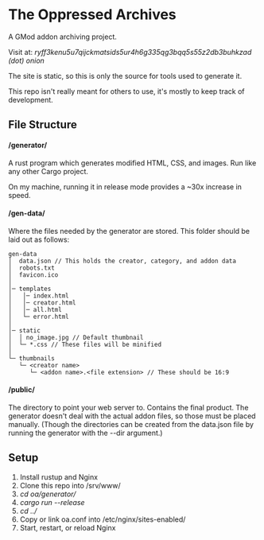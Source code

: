 # The Oppressed Archives

A GMod addon archiving project.

Visit at: *ryff3kenu5u7qijckmatsids5ur4h6g335qg3bqq5s55z2db3buhkzad (dot) onion*

The site is static, so this is only the source for tools used to generate it.

This repo isn't really meant for others to use, it's mostly to keep track of development.

## File Structure

#### /generator/

A rust program which generates modified HTML, CSS, and images. Run like any other Cargo project.

On my machine, running it in release mode provides a ~30x increase in speed.

#### /gen-data/

Where the files needed by the generator are stored. This folder should be laid out as follows:

```
gen-data
│  data.json // This holds the creator, category, and addon data
│  robots.txt
│  favicon.ico
│
│─ templates
│   │─ index.html
│   │─ creator.html
│   │─ all.html
│   └─ error.html
│   
│─ static
│  │ no_image.jpg // Default thumbnail
│  └─ *.css // These files will be minified
│
└─ thumbnails
   └─ <creator name>
      └─ <addon name>.<file extension> // These should be 16:9
```

#### /public/

The directory to point your web server to. Contains the final product.
The generator doesn't deal with the actual addon files, so those must be placed manually.
(Though the directories can be created from the data.json file by running the generator with the --dir argument.)

## Setup

1. Install rustup and Nginx
2. Clone this repo into /srv/www/
3. *cd oa/generator/*
4. *cargo run --release*
5. *cd ../*
6. Copy or link oa.conf into /etc/nginx/sites-enabled/
7. Start, restart, or reload Nginx